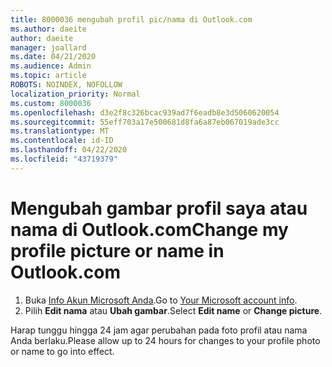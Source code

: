 ```yaml
---
title: 8000036 mengubah profil pic/nama di Outlook.com
ms.author: daeite
author: daeite
manager: joallard
ms.date: 04/21/2020
ms.audience: Admin
ms.topic: article
ROBOTS: NOINDEX, NOFOLLOW
localization_priority: Normal
ms.custom: 8000036
ms.openlocfilehash: d3e2f8c326bcac939ad7f6eadb8e3d5060620054
ms.sourcegitcommit: 55eff703a17e500681d8fa6a87eb067019ade3cc
ms.translationtype: MT
ms.contentlocale: id-ID
ms.lasthandoff: 04/22/2020
ms.locfileid: "43719379"
---
```

# <a name="change-my-profile-picture-or-name-in-outlookcom"></a><span data-ttu-id="22ba1-102">Mengubah gambar profil saya atau nama di Outlook.com</span><span class="sxs-lookup"><span data-stu-id="22ba1-102">Change my profile picture or name in Outlook.com</span></span>

1. <span data-ttu-id="22ba1-103">Buka [Info Akun Microsoft Anda](https://go.microsoft.com/fwlink/p/?linkid=860841).</span><span class="sxs-lookup"><span data-stu-id="22ba1-103">Go to [Your Microsoft account info](https://go.microsoft.com/fwlink/p/?linkid=860841).</span></span>
1. <span data-ttu-id="22ba1-104">Pilih **Edit nama** atau **Ubah gambar**.</span><span class="sxs-lookup"><span data-stu-id="22ba1-104">Select **Edit name** or **Change picture**.</span></span>

<span data-ttu-id="22ba1-105">Harap tunggu hingga 24 jam agar perubahan pada foto profil atau nama Anda berlaku.</span><span class="sxs-lookup"><span data-stu-id="22ba1-105">Please allow up to 24 hours for changes to your profile photo or name to go into effect.</span></span>